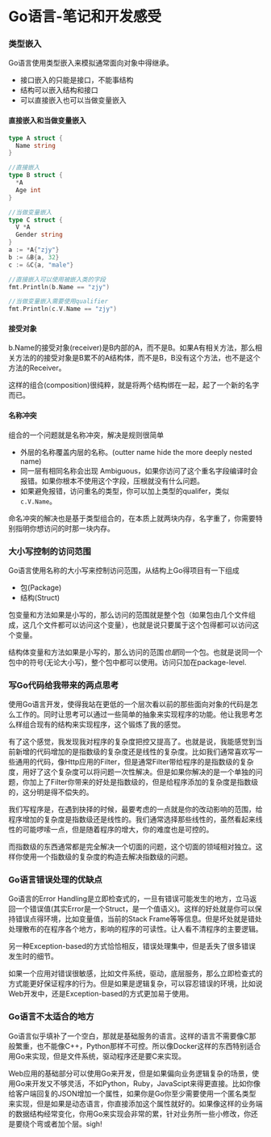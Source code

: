 Go语言-笔记和开发感受
====================

### 类型嵌入

Go语言使用类型嵌入来模拟通常面向对象中得继承。

- 接口嵌入的只能是接口，不能事结构
- 结构可以嵌入结构和接口
- 可以直接嵌入也可以当做变量嵌入

#### 直接嵌入和当做变量嵌入

```go
type A struct {
  Name string
}

//直接嵌入
type B struct {
  *A
  Age int
}

//当做变量嵌入
type C struct {
  V *A
  Gender string
}
a := *A{"zjy"}
b := &B{a, 32}
c := &C{a, "male"}

//直接嵌入可以使用被嵌入类的字段
fmt.Println(b.Name == "zjy")

//当做变量嵌入需要使用qualifier
fmt.Println(c.V.Name == "zjy")
```
#### 接受对象

b.Name的接受对象(receiver)是B内部的A，而不是B。如果A有相关方法，那么相关方法的的接受对象是B累不的A结构体，而不是B，B没有这个方法，也不是这个方法的Receiver。

这样的组合(composition)很纯粹，就是将两个结构绑在一起，起了一个新的名字而已。

#### 名称冲突

组合的一个问题就是名称冲突，解决是规则很简单

- 外层的名称覆盖内层的名称。(outter name hide the more deeply nested name)
- 同一层有相同名称会出现 Ambiguous，如果你访问了这个重名字段编译时会报错。如果你根本不使用这个字段，压根就没有什么问题。
- 如果避免报错，访问重名的类型，你可以加上类型的qualifer，类似`c.V.Name`。

命名冲突的解决也是基于类型组合的，在本质上就两块内存，名字重了，你需要特别指明你想访问的时那一块内存。

### 大小写控制的访问范围

Go语言使用名称的大小写来控制访问范围，从结构上Go得项目有一下组成

- 包(Package)
- 结构(Struct)

包变量和方法如果是小写的，那么访问的范围就是整个包（如果包由几个文件组成，这几个文件都可以访问这个变量），也就是说只要属于这个包得都可以访问这个变量。

结构体变量和方法如果是小写的，那么访问的范围*也是*同一个包。也就是说同一个包中的符号(无论大小写)，整个包中都可以使用。访问只加在package-level.

### 写Go代码给我带来的两点思考

使用Go语言开发，使得我站在更低的一个层次看以前的那些面向对象的代码是怎么工作的。同时让思考可以通过一些简单的抽象来实现程序的功能。他让我思考怎么样组合现有的结构来实现程序，这个锻炼了我的感觉。

有了这个感觉，我发现我对程序的复杂度把控又提高了。也就是说，我能感觉到当前新增的代码增加的是指数级的复杂度还是线性的复杂度。比如我们通常喜欢写一些通用的代码，像Http应用的Filter，但是通常Filter带给程序的是指数级的复杂度，用好了这个复杂度可以将问题一次性解决。但是如果你解决的是一个单独的问题，你加上了Filter你带来的好处是指数级的，但是给程序添加的复杂度是指数级的，这分明是得不偿失的。

我们写程序是，在遇到抉择的时候，最要考虑的一点就是你的改动影响的范围，给程序增加的复杂度是指数级还是线性的。我们通常选择那些线性的，虽然看起来线性的可能啰嗦一点，但是随着程序的增大，你的难度也是可控的。

而指数级的东西通常都是完全解决一个切面的问题，这个切面的领域相对独立。这样你使用一个指数级的复杂度的构造去解决指数级的问题。

### Go语言错误处理的优缺点

Go语言的Error Handling是立即检查式的，一旦有错误可能发生的地方，立马返回一个错误值(其实Error是一个Struct，是一个值语义)。这样的好处就是你可以保持错误点得环境，比如变量值，当前的Stack Frame等等信息。但是坏处就是错处处理散布的在程序各个地方，影响的程序的可读性。让人看不清程序的主要逻辑。

另一种Exception-based的方式恰恰相反，错误处理集中，但是丢失了很多错误发生时的细节。

如果一个应用对错误很敏感，比如文件系统，驱动，底层服务，那么立即检查式的方式能更好保证程序的行为。但是如果是逻辑复杂，可以容忍错误的环境，比如说Web开发中，还是Exception-based的方式更加易于使用。

### Go语言不太适合的地方

Go语言似乎填补了一个空白，那就是基础服务的语言。这样的语言不需要像C那般繁重，也不能像C++，Python那样不可控。所以像Docker这样的东西特别适合用Go来实现，但是文件系统，驱动程序还是要C来实现。

Web应用的基础部分可以使用Go来开发，但是如果偏向业务逻辑复杂的场景，使用Go来开发又不够灵活，不如Python，Ruby，JavaScipt来得更直接。比如你像给客户端回复的JSON增加一个属性，如果你是Go你至少需要使用一个匿名类型来实现，但是如果是动态语言，你直接添加这个属性就好的。如果像这样的业务端的数据结构经常变化，你用Go来实现会非常的累，针对业务所一些小修改，你还是要绕个弯或者加个层。sigh!
